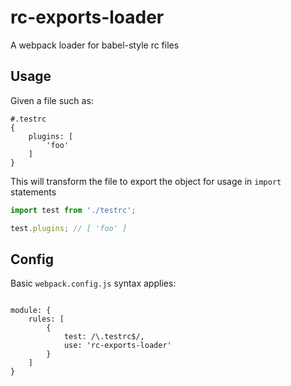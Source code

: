 # rc-exports-loader
A webpack loader for babel-style rc files

## Usage

Given a file such as:

```
#.testrc
{
    plugins: [
        'foo'
    ]
}
```

This will transform the file to export the object for usage in `import` statements

```javascript
import test from './testrc';

test.plugins; // [ 'foo' ]

```

## Config

Basic `webpack.config.js` syntax applies:

```

module: {
    rules: [
        {
            test: /\.testrc$/,
            use: 'rc-exports-loader'
        }
    ]    
}

```

